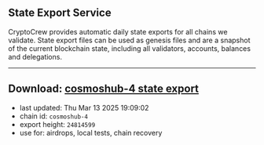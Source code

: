 ## State Export Service
CryptoCrew provides automatic daily state exports for all chains we validate. State export files can be used as genesis files and are a snapshot of the current blockchain state, including all validators, accounts, balances and delegations.

---
**Download: [cosmoshub-4 state export](https://dl-eu2.ccvalidators.com/SERVICE/cosmoshub/cosmoshub-4_export_24814599.json)**
---

- last updated: Thu Mar 13 2025 19:09:02
- chain id: `cosmoshub-4`
- export height: `24814599`
- use for: airdrops, local tests, chain recovery
